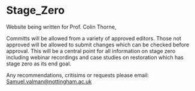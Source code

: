 # Stage_Zero

Website being written for Prof. Colin Thorne, 

Committs will be allowed from a variety of approved editors. Those not approved will be allowed to submit changes which can be checked before approval. 
This will be a central point for all information on stage zero including webinar recordings and case studies on restoration which has stage zero as its end goal. 

Any recommendations, critisims or requests please email:
Samuel.valman@nottingham.ac.uk
